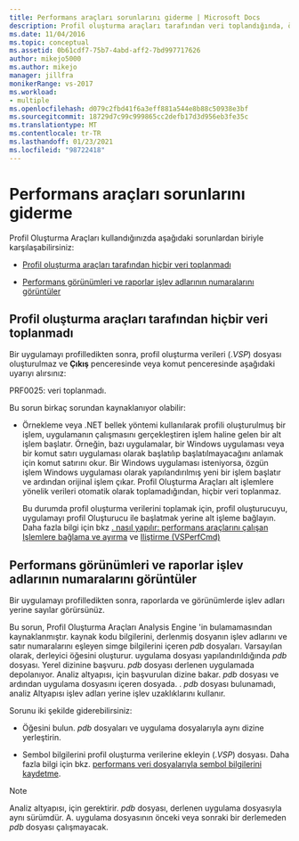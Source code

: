 ```yaml
---
title: Performans araçları sorunlarını giderme | Microsoft Docs
description: Profil oluşturma araçları tarafından veri toplandığında, örneğin, performans araçları sorunlarını giderirken kullanabileceğiniz çeşitli sorunlar hakkında bilgi edinin.
ms.date: 11/04/2016
ms.topic: conceptual
ms.assetid: 0b61cdf7-75b7-4abd-aff2-7bd997717626
author: mikejo5000
ms.author: mikejo
manager: jillfra
monikerRange: vs-2017
ms.workload:
- multiple
ms.openlocfilehash: d079c2fbd41f6a3eff881a544e8b88c50938e3bf
ms.sourcegitcommit: 18729d7c99c999865cc2defb17d3d956eb3fe35c
ms.translationtype: MT
ms.contentlocale: tr-TR
ms.lasthandoff: 01/23/2021
ms.locfileid: "98722418"
---
```

# <a name="troubleshoot-performance-tools-issues"></a>Performans araçları sorunlarını giderme
Profil Oluşturma Araçları kullandığınızda aşağıdaki sorunlardan biriyle karşılaşabilirsiniz:

- [Profil oluşturma araçları tarafından hiçbir veri toplanmadı](#no-data-is-collected-by-the-profiling-tools)

- [Performans görünümleri ve raporlar işlev adlarının numaralarını görüntüler](#performance-views-and-reports-display-numbers-for-function-names)

## <a name="no-data-is-collected-by-the-profiling-tools"></a>Profil oluşturma araçları tarafından hiçbir veri toplanmadı
 Bir uygulamayı profilledikten sonra, profil oluşturma verileri (.*VSP*) dosyası oluşturulmaz ve **Çıkış** penceresinde veya komut penceresinde aşağıdaki uyarıyı alırsınız:

 PRF0025: veri toplanmadı.

 Bu sorun birkaç sorundan kaynaklanıyor olabilir:

- Örnekleme veya .NET bellek yöntemi kullanılarak profili oluşturulmuş bir işlem, uygulamanın çalışmasını gerçekleştiren işlem haline gelen bir alt işlem başlatır. Örneğin, bazı uygulamalar, bir Windows uygulaması veya bir komut satırı uygulaması olarak başlatılıp başlatılmayacağını anlamak için komut satırını okur. Bir Windows uygulaması isteniyorsa, özgün işlem Windows uygulaması olarak yapılandırılmış yeni bir işlem başlatır ve ardından orijinal işlem çıkar. Profil Oluşturma Araçları alt işlemlere yönelik verileri otomatik olarak toplamadığından, hiçbir veri toplanmaz.

     Bu durumda profil oluşturma verilerini toplamak için, profil oluşturucuyu, uygulamayı profil Oluşturucu ile başlatmak yerine alt işleme bağlayın. Daha fazla bilgi için bkz [. nasıl yapılır: performans araçlarını çalışan Işlemlere bağlama ve ayırma](../profiling/how-to-attach-and-detach-performance-tools-to-running-processes.md) ve [Iliştirme (VSPerfCmd)](../profiling/attach.md)

## <a name="performance-views-and-reports-display-numbers-for-function-names"></a>Performans görünümleri ve raporlar işlev adlarının numaralarını görüntüler
 Bir uygulamayı profilledikten sonra, raporlarda ve görünümlerde işlev adları yerine sayılar görürsünüz.

 Bu sorun, Profil Oluşturma Araçları Analysis Engine 'in bulamamasından kaynaklanmıştır. kaynak kodu bilgilerini, derlenmiş dosyanın işlev adlarını ve satır numaralarını eşleyen simge bilgilerini içeren *pdb* dosyaları. Varsayılan olarak, derleyici öğesini oluşturur. uygulama dosyası yapılandırıldığında *pdb* dosyası. Yerel dizinine başvuru. *pdb* dosyası derlenen uygulamada depolanıyor. Analiz altyapısı, için başvurulan dizine bakar. *pdb* dosyası ve ardından uygulama dosyasını içeren dosyada. . *pdb* dosyası bulunamadı, analiz Altyapısı işlev adları yerine işlev uzaklıklarını kullanır.

 Sorunu iki şekilde giderebilirsiniz:

- Öğesini bulun. *pdb* dosyaları ve uygulama dosyalarıyla aynı dizine yerleştirin.

- Sembol bilgilerini profil oluşturma verilerine ekleyin (.*VSP*) dosyası. Daha fazla bilgi için bkz. [performans veri dosyalarıyla sembol bilgilerini kaydetme](../profiling/saving-symbol-information-with-performance-data-files.md).

> [!NOTE]
> Analiz altyapısı, için gerektirir. *pdb* dosyası, derlenen uygulama dosyasıyla aynı sürümdür. A. uygulama dosyasının önceki veya sonraki bir derlemeden *pdb* dosyası çalışmayacak.

